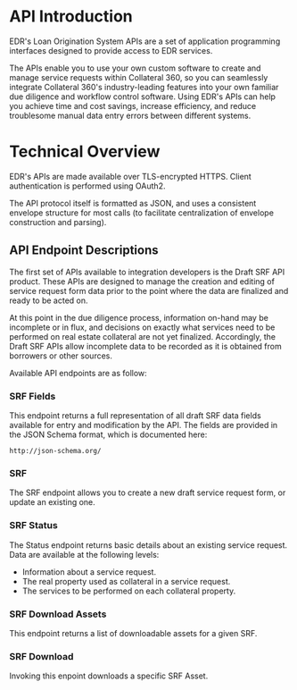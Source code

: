 # API Introduction

EDR's Loan Origination System APIs are a set of application
programming interfaces designed to provide access to EDR services.

The APIs enable you to use your own custom software to create and
manage service requests within Collateral 360, so you can seamlessly
integrate Collateral 360's industry-leading features into your own
familiar due diligence and workflow control software. Using EDR's
APIs can help you achieve time and cost savings, increase efficiency,
and reduce troublesome manual data entry errors between different
systems.

# Technical Overview

EDR's APIs are made available over TLS-encrypted HTTPS. Client
authentication is performed using OAuth2.

The API protocol itself is formatted as JSON, and uses a consistent
envelope structure for most calls (to facilitate centralization of
envelope construction and parsing).

## API Endpoint Descriptions

The first set of APIs available to integration developers is the
Draft SRF API product. These APIs are designed to manage the creation
and editing of service request form data prior to the point where
the data are finalized and ready to be acted on.

At this point in the due diligence process, information on-hand may
be incomplete or in flux, and decisions on exactly what services
need to be performed on real estate collateral are not yet finalized.
Accordingly, the Draft SRF APIs allow incomplete data to be recorded
as it is obtained from borrowers or other sources.

Available API endpoints are as follow:

### SRF Fields

This endpoint returns a full representation of all draft SRF data
fields available for entry and modification by the API. The fields
are provided in the JSON Schema format, which is documented here:

    http://json-schema.org/

### SRF

The SRF endpoint allows you to create a new draft service request
form, or update an existing one.

### SRF Status

The Status endpoint returns basic details about an existing service
request. Data are available at the following levels:
* Information about a service request.
* The real property used as collateral in a service request.
* The services to be performed on each collateral property.

### SRF Download Assets

This endpoint returns a list of downloadable assets for a given SRF.

### SRF Download

Invoking this enpoint downloads a specific SRF Asset.

